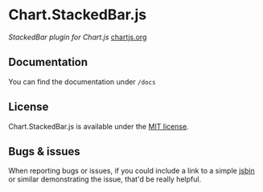 Chart.StackedBar.js
===================

*StackedBar plugin for Chart.js* [chartjs.org](http://www.chartjs.org)

## Documentation

You can find the documentation under `/docs`

## License

Chart.StackedBar.js is available under the [MIT license](http://opensource.org/licenses/MIT).

## Bugs & issues

When reporting bugs or issues, if you could include a link to a simple [jsbin](http://jsbin.com) or similar demonstrating the issue, that'd be really helpful.
